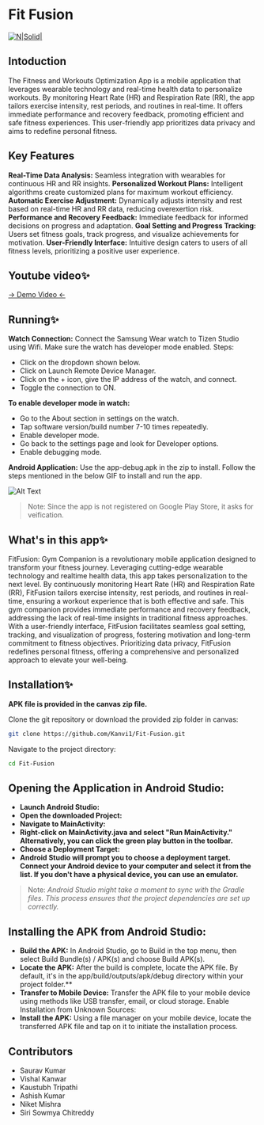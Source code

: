 # Fit Fusion

[![N|Solid|](https://i.ibb.co/ccWnRZD/banner.png) ](https://github.com/Kanvi1/Fit-Fusion)

## Intoduction

The Fitness and Workouts Optimization App is a mobile application that leverages wearable
technology and real-time health data to personalize workouts. By monitoring Heart Rate
(HR) and Respiration Rate (RR), the app tailors exercise intensity, rest periods, and routines
in real-time. It offers immediate performance and recovery feedback, promoting efficient and
safe fitness experiences. This user-friendly app prioritizes data privacy and aims to redefine
personal fitness. 

## Key Features

**Real-Time Data Analysis:** Seamless integration with wearables for continuous HR and RR insights.
**Personalized Workout Plans:** Intelligent algorithms create customized plans for maximum workout efficiency.
**Automatic Exercise Adjustment:** Dynamically adjusts intensity and rest based on real-time HR and RR data, reducing overexertion risk.
**Performance and Recovery Feedback:** Immediate feedback for informed decisions on progress and adaptation.
**Goal Setting and Progress Tracking:** Users set fitness goals, track progress, and visualize achievements for motivation.
**User-Friendly Interface:** Intuitive design caters to users of all fitness levels, prioritizing a positive user experience.

## Youtube video✨

[-> Demo Video <-](https://youtu.be/luAT4uW5w5w?feature=shared)

## Running✨

**Watch Connection:** Connect the Samsung Wear watch to Tizen Studio using Wifi. Make sure the watch has developer mode enabled. Steps:

- Click on the dropdown shown below.
- Click on Launch Remote Device Manager.
- Click on the + icon, give the IP address of the watch, and connect.
- Toggle the connection to ON.

**To enable developer mode in watch:**

- Go to the About section in settings on the watch.
- Tap software version/build number 7-10 times repeatedly.
- Enable developer mode.
- Go back to the settings page and look for Developer options.
- Enable debugging mode.

**Android Application:** Use the app-debug.apk in the zip to install. Follow the steps mentioned in the below GIF to install and run the app.

![Alt Text](https://im5.ezgif.com/tmp/ezgif-5-e0f712c2a8.gif)

> Note: Since the app is not registered on Google Play Store, it asks for veification.

## What's in this app✨

FitFusion: Gym Companion is a revolutionary mobile application designed to transform your fitness journey. Leveraging cutting-edge wearable technology and realtime health data, this app takes personalization to the next level. By continuously monitoring Heart Rate (HR) and Respiration Rate (RR), FitFusion tailors exercise intensity, rest periods, and routines in real-time, ensuring a workout experience that is both effective and safe. This gym companion provides immediate performance and recovery feedback, addressing the lack of real-time insights in traditional fitness approaches. With a user-friendly interface, FitFusion facilitates seamless goal setting, tracking, and visualization of progress, fostering motivation and long-term commitment to fitness objectives. Prioritizing data privacy, FitFusion redefines personal fitness, offering a comprehensive and personalized approach to elevate your well-being.

## Installation✨

**APK file is provided in the canvas zip file.**

Clone the git repository or download the provided zip folder in canvas:

```sh
git clone https://github.com/Kanvi1/Fit-Fusion.git
```

Navigate to the project directory:

```sh
cd Fit-Fusion
```

## Opening the Application in Android Studio:

- **Launch Android Studio:**
- **Open the downloaded Project:**
- **Navigate to MainActivity:**
- **Right-click on MainActivity.java and select "Run MainActivity." Alternatively, you can click the green play button in the toolbar.**
- **Choose a Deployment Target:**
- **Android Studio will prompt you to choose a deployment target. Connect your Android device to your computer and select it from the list. If you don't have a physical device, you can use an emulator.**

> Note: _Android Studio might take a moment to sync with the Gradle files. This process ensures that the project dependencies are set up correctly._

## Installing the APK from Android Studio:

- **Build the APK:** In Android Studio, go to Build in the top menu, then select Build Bundle(s) / APK(s) and choose Build APK(s).
- **Locate the APK:** After the build is complete, locate the APK file. By default, it's in the app/build/outputs/apk/debug directory within your project folder.\*\*
- **Transfer to Mobile Device:** Transfer the APK file to your mobile device using methods like USB transfer, email, or cloud storage.
  Enable Installation from Unknown Sources:
- **Install the APK:** Using a file manager on your mobile device, locate the transferred APK file and tap on it to initiate the installation process.

## Contributors

- Saurav Kumar
- Vishal Kanwar
- Kaustubh Tripathi
- Ashish Kumar
- Niket Mishra
- Siri Sowmya Chitreddy
